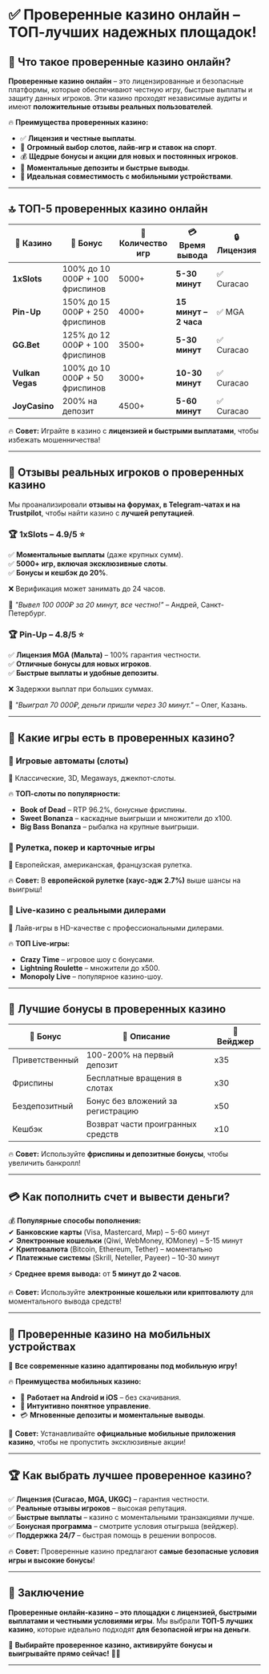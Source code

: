 # ✅ Проверенные казино онлайн – ТОП-лучших надежных площадок!  

## 🎯 Что такое проверенные казино онлайн?  

**Проверенные казино онлайн** – это лицензированные и безопасные платформы, которые обеспечивают честную игру, быстрые выплаты и защиту данных игроков. Эти казино проходят независимые аудиты и имеют **положительные отзывы реальных пользователей**.  

🔥 **Преимущества проверенных казино:**  
- ✅ **Лицензия и честные выплаты**.  
- 🎰 **Огромный выбор слотов, лайв-игр и ставок на спорт**.  
- 💰 **Щедрые бонусы и акции для новых и постоянных игроков**.  
- 🚀 **Моментальные депозиты и быстрые выводы**.  
- 📱 **Идеальная совместимость с мобильными устройствами**.  

---

## 🔝 ТОП-5 проверенных казино онлайн  

| 🎰 Казино | 🎁 Бонус | 🎡 Количество игр | 💳 Время вывода | 🔒 Лицензия |
|----------|---------|----------------|--------------|---------|
| **1xSlots** | 100% до 10 000₽ + 100 фриспинов | 5000+ | **5-30 минут** | ✅ Curacao |
| **Pin-Up** | 150% до 15 000₽ + 250 фриспинов | 4000+ | **15 минут – 2 часа** | ✅ MGA |
| **GG.Bet** | 125% до 12 000₽ + 100 фриспинов | 3500+ | **5-30 минут** | ✅ Curacao |
| **Vulkan Vegas** | 100% до 10 000₽ + 50 фриспинов | 3000+ | **10-30 минут** | ✅ Curacao |
| **JoyCasino** | 200% на депозит | 4500+ | **5-60 минут** | ✅ Curacao |

🔥 **Совет:** Играйте в казино с **лицензией и быстрыми выплатами**, чтобы избежать мошенничества!  

---

## 📢 Отзывы реальных игроков о проверенных казино  

Мы проанализировали **отзывы на форумах, в Telegram-чатах и на Trustpilot**, чтобы найти казино с **лучшей репутацией**.  

### 🏆 **1xSlots – 4.9/5 ⭐**  
✅ **Моментальные выплаты** (даже крупных сумм).  
✅ **5000+ игр, включая эксклюзивные слоты**.  
✅ **Бонусы и кешбэк до 20%**.  

❌ Верификация может занимать до 24 часов.  

💬 *"Вывел 100 000₽ за 20 минут, все честно!"* – Андрей, Санкт-Петербург.  

### 🏆 **Pin-Up – 4.8/5 ⭐**  
✅ **Лицензия MGA (Мальта)** – 100% гарантия честности.  
✅ **Отличные бонусы для новых игроков**.  
✅ **Быстрые выплаты и удобные депозиты**.  

❌ Задержки выплат при больших суммах.  

💬 *"Выиграл 70 000₽, деньги пришли через 30 минут."* – Олег, Казань.  

---

## 🎡 Какие игры есть в проверенных казино?  

### 🎰 **Игровые автоматы (слоты)**  
📌 Классические, 3D, Megaways, джекпот-слоты.  

🔥 **ТОП-слоты по популярности:**  
- **Book of Dead** – RTP 96.2%, бонусные фриспины.  
- **Sweet Bonanza** – каскадные выигрыши и множители до x100.  
- **Big Bass Bonanza** – рыбалка на крупные выигрыши.  

### 🎡 **Рулетка, покер и карточные игры**  
📌 Европейская, американская, французская рулетка.  

🔥 **Совет:** В **европейской рулетке (хаус-эдж 2.7%)** выше шансы на выигрыш!  

### 📡 **Live-казино с реальными дилерами**  
📌 Лайв-игры в HD-качестве с профессиональными дилерами.  

🔥 **ТОП Live-игры:**  
- **Crazy Time** – игровое шоу с бонусами.  
- **Lightning Roulette** – множители до x500.  
- **Monopoly Live** – популярное казино-шоу.  

---

## 🎁 Лучшие бонусы в проверенных казино  

| 🎁 Бонус | 📌 Описание | 🔄 Вейджер |
|---------|----------|---------|
| Приветственный | 100-200% на первый депозит | x35 |
| Фриспины | Бесплатные вращения в слотах | x30 |
| Бездепозитный | Бонус без вложений за регистрацию | x50 |
| Кешбэк | Возврат части проигранных средств | x10 |

🔥 **Совет:** Используйте **фриспины и депозитные бонусы**, чтобы увеличить банкролл!  

---

## 💳 Как пополнить счет и вывести деньги?  

💰 **Популярные способы пополнения:**  
✔ **Банковские карты** (Visa, Mastercard, Мир) – 5-60 минут  
✔ **Электронные кошельки** (Qiwi, WebMoney, ЮMoney) – 5-15 минут  
✔ **Криптовалюта** (Bitcoin, Ethereum, Tether) – моментально  
✔ **Платежные системы** (Skrill, Neteller, Payeer) – 10-30 минут  

⚡ **Среднее время вывода:** от **5 минут до 2 часов**.  

🔥 **Совет:** Используйте **электронные кошельки или криптовалюту** для моментального вывода средств!  

---

## 📱 Проверенные казино на мобильных устройствах  

🎰 **Все современные казино адаптированы под мобильную игру!**  

🔥 **Преимущества мобильных казино:**  
- 📲 **Работает на Android и iOS** – без скачивания.  
- 🎡 **Интуитивно понятное управление**.  
- 💳 **Мгновенные депозиты и моментальные выводы**.  

🚀 **Совет:** Устанавливайте **официальные мобильные приложения казино**, чтобы не пропустить эксклюзивные акции!  

---

## 🏆 Как выбрать лучшее проверенное казино?  

✅ **Лицензия (Curacao, MGA, UKGC)** – гарантия честности.  
✅ **Реальные отзывы игроков** – высокая репутация.  
✅ **Быстрые выплаты** – казино с моментальными транзакциями лучше.  
✅ **Бонусная программа** – смотрите условия отыгрыша (вейджер).  
✅ **Поддержка 24/7** – быстрая помощь в решении вопросов.  

🔥 **Совет:** Проверенные казино предлагают **самые безопасные условия игры и высокие бонусы**!  

---

## 🏁 Заключение  

**Проверенные онлайн-казино – это площадки с лицензией, быстрыми выплатами и честными условиями игры**. Мы выбрали **ТОП-5 лучших казино**, которые идеально подходят **для безопасной игры на деньги**.  

🚀 **Выбирайте проверенное казино, активируйте бонусы и выигрывайте прямо сейчас!** 🎰🔥  

---


